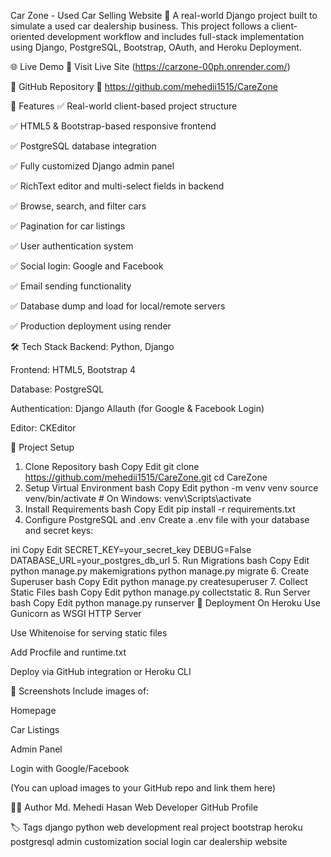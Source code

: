 Car Zone - Used Car Selling Website 🚗
A real-world Django project built to simulate a used car dealership business. This project follows a client-oriented development workflow and includes full-stack implementation using Django, PostgreSQL, Bootstrap, OAuth, and Heroku Deployment.

🌐 Live Demo
🔗 Visit Live Site (https://carzone-00ph.onrender.com/)

📎 GitHub Repository
🔗 https://github.com/mehedii1515/CareZone

📌 Features
✅ Real-world client-based project structure

✅ HTML5 & Bootstrap-based responsive frontend

✅ PostgreSQL database integration

✅ Fully customized Django admin panel

✅ RichText editor and multi-select fields in backend

✅ Browse, search, and filter cars

✅ Pagination for car listings

✅ User authentication system

✅ Social login: Google and Facebook

✅ Email sending functionality

✅ Database dump and load for local/remote servers

✅ Production deployment using render


🛠️ Tech Stack
Backend: Python, Django

Frontend: HTML5, Bootstrap 4

Database: PostgreSQL

Authentication: Django Allauth (for Google & Facebook Login)

Editor: CKEditor


📂 Project Setup
1. Clone Repository
bash
Copy
Edit
git clone https://github.com/mehedii1515/CareZone.git
cd CareZone
2. Setup Virtual Environment
bash
Copy
Edit
python -m venv venv
source venv/bin/activate  # On Windows: venv\Scripts\activate
3. Install Requirements
bash
Copy
Edit
pip install -r requirements.txt
4. Configure PostgreSQL and .env
Create a .env file with your database and secret keys:

ini
Copy
Edit
SECRET_KEY=your_secret_key
DEBUG=False
DATABASE_URL=your_postgres_db_url
5. Run Migrations
bash
Copy
Edit
python manage.py makemigrations
python manage.py migrate
6. Create Superuser
bash
Copy
Edit
python manage.py createsuperuser
7. Collect Static Files
bash
Copy
Edit
python manage.py collectstatic
8. Run Server
bash
Copy
Edit
python manage.py runserver
🚀 Deployment
On Heroku
Use Gunicorn as WSGI HTTP Server

Use Whitenoise for serving static files

Add Procfile and runtime.txt

Deploy via GitHub integration or Heroku CLI

📸 Screenshots
Include images of:

Homepage

Car Listings

Admin Panel

Login with Google/Facebook

(You can upload images to your GitHub repo and link them here)


👨‍💻 Author
Md. Mehedi Hasan
Web Developer
GitHub Profile

🏷️ Tags
django python web development real project bootstrap heroku postgresql admin customization social login car dealership website
